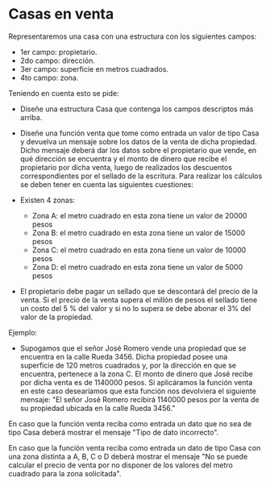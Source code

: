 # Casas en venta

Representaremos una casa con una estructura con los siguientes campos:

- 1er campo: propietario.
- 2do campo: dirección.
- 3er campo: superficie en metros cuadrados.
- 4to campo: zona.

Teniendo en cuenta esto se pide:

- Diseñe una estructura Casa que contenga los campos descriptos más arriba.
- Diseñe una función venta que tome como entrada un valor de tipo Casa y  devuelva un mensaje sobre los datos de la venta de dicha propiedad. Dicho   mensaje deberá dar los datos sobre el propietario que vende, en qué dirección se encuentra y el monto de dinero que recibe el propietario por dicha venta, luego  de realizados los descuentos correspondientes por el sellado de la escritura.  Para realizar los cálculos se deben tener en cuenta las siguientes cuestiones:

- Existen 4 zonas:
    - Zona A: el metro cuadrado en esta zona tiene un valor de 20000 pesos
    - Zona B: el metro cuadrado en esta zona tiene un valor de 15000 pesos
    - Zona C: el metro cuadrado en esta zona tiene un valor de 10000 pesos
    - Zona D: el metro cuadrado en esta zona tiene un valor de 5000 pesos

- El propietario debe pagar un sellado que se descontará del precio de la venta. Si el precio de la venta supera el millón de pesos el sellado tiene un costo del 5 % del valor y si no lo supera se debe abonar el 3% del valor de la propiedad.

Ejemplo:
- Supogamos que el señor José Romero vende una propiedad que se encuentra en la calle Rueda 3456. Dicha propiedad posee una superficie de 120 metros cuadrados  y, por la dirección en que se encuentra, pertenece a la zona C. El monto de  dinero que José recibe por dicha venta es de 1140000 pesos. Si aplicáramos la  función venta en este caso desearíamos que esta función nos devolviera el  siguiente mensaje: "El señor José Romero recibirá 1140000 pesos por la venta de su propiedad ubicada en la calle Rueda 3456."

En caso que la función venta reciba como entrada un dato que no sea de tipo Casa deberá mostrar el mensaje "Tipo de dato incorrecto".

En caso que la función venta reciba como entrada un dato de tipo Casa con una  zona distinta a A, B, C o D deberá mostrar el mensaje "No se puede calcular el  precio de venta por no disponer de los valores del metro cuadrado para la zona solicitada".